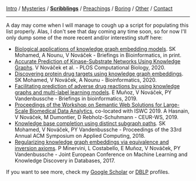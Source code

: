 [Intro](index.html) / [Mysteries](research.html) / **[Scribblings](publications.html)** / [Preachings](teaching.html) / [Boring](bio.html) / [Other](life.html) / [Contact](contact.html)

---


A day may come when I will manage to cough up a script for populating this list properly. Alas, I don't see that day coming any time soon, so for now I'll only dump some of the more recent and/or interesting stuff here:

* [Biological applications of knowledge graph embedding models](https://doi.org/10.1093/bib/bbaa012). SK Mohamed, A Nounu, V Nováček - Briefings in Bioinformatics, in print.
* [Accurate Prediction of Kinase-Substrate Networks Using Knowledge Graphs](https://doi.org/10.1371/journal.pcbi.1007578). V Nováček et al. - PLOS Computational Biology, 2020.
* [Discovering protein drug targets using knowledge graph embeddings](https://doi.org/10.1093/bioinformatics/btz600). SK Mohamed, V Nováček, A Nounu - Bioinformatics, 2020.
* [Facilitating prediction of adverse drug reactions by using knowledge graphs and multi-label learning models](https://doi.org/10.1093/bib/bbx099). E Muñoz, V Nováček, PY Vandenbussche - Briefings in bioinformatics, 2019.
* [Proceedings of the Workshop on Semantic Web Solutions for Large-Scale Biomedical Data Analytics](http://ceur-ws.org/Vol-2477/), co-located with ISWC 2019\. A Hasnain, V Nováček, M Dumontier, D Rebholz-Schuhmann - CEUR-WS, 2019.
* [Knowledge base completion using distinct subgraph paths](https://doi.org/10.1145/3167132.3167346). SK Mohamed, V Nováček, PY Vandenbussche - Proceedings of the 33rd Annual ACM Symposium on Applied Computing, 2018.
* [Regularizing knowledge graph embeddings via equivalence and inversion axioms](https://doi.org/10.1007/978-3-319-71249-9_40). P Minervini, L Costabello, E Muñoz, V Nováček, PY Vandenbussche - Joint European Conference on Machine Learning and Knowledge Discovery in Databases, 2017.

If you want to see more, check my [Google Scholar](https://scholar.google.com/citations?user=6iXI6CkAAAAJ) or [DBLP](https://dblp.org/pid/79/1204) profiles.
